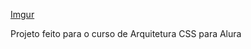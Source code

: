 [Imgur](https://i.imgur.com/quuOYOM.png)


Projeto feito para o curso de Arquitetura CSS para Alura
